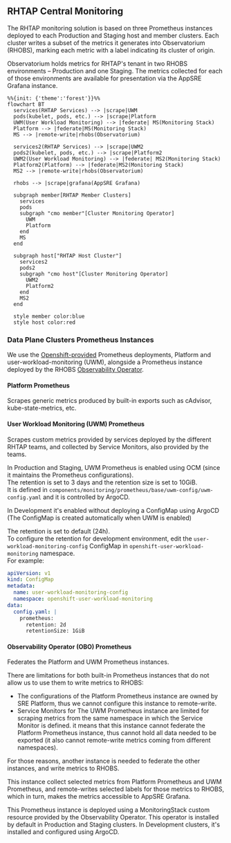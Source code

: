 ## RHTAP Central Monitoring
The RHTAP monitoring solution is based on three Prometheus instances deployed to each
Production and Staging host and member clusters. Each cluster writes a subset of the
metrics it generates into Observatorium (RHOBS), marking each metric with a label
indicating its cluster of origin.

Observatorium holds metrics for RHTAP's tenant in two RHOBS environments – Production
and one Staging. The metrics collected for each of those environments are available
for presentation via the AppSRE Grafana instance.

```mermaid
%%{init: {'theme':'forest'}}%%
flowchart BT
  services(RHTAP Services) --> |scrape|UWM
  pods(kubelet, pods, etc.) --> |scrape|Platform
  UWM(User Workload Monitoring) --> |federate| MS(Monitoring Stack)
  Platform --> |federate|MS(Monitoring Stack)
  MS --> |remote-write|rhobs(Observatorium)

  services2(RHTAP Services) --> |scrape|UWM2
  pods2(kubelet, pods, etc.) --> |scrape|Platform2
  UWM2(User Workload Monitoring) --> |federate| MS2(Monitoring Stack)
  Platform2(Platform) --> |federate|MS2(Monitoring Stack)
  MS2 --> |remote-write|rhobs(Observatorium)

  rhobs --> |scrape|grafana(AppSRE Grafana)

  subgraph member[RHTAP Member Clusters]
    services
    pods
    subgraph "cmo member"[Cluster Monitoring Operator]
      UWM
      Platform
    end
    MS
  end

  subgraph host["RHTAP Host Cluster"]
    services2
    pods2
    subgraph "cmo host"[Cluster Monitoring Operator]
      UWM2
      Platform2
    end
    MS2
  end

  style member color:blue
  style host color:red
```
### Data Plane Clusters Prometheus Instances
We use the
[Openshift-provided](https://docs.openshift.com/container-platform/4.12/monitoring/monitoring-overview.html)
Prometheus deployments, Platform and user-workload-monitoring (UWM), alongside a
Prometheus instance deployed by the RHOBS
[Observability Operator](https://github.com/rhobs/observability-operator).

#### Platform Prometheus
Scrapes generic metrics produced by built-in exports such as cAdvisor,
kube-state-metrics, etc.

#### User Workload Monitoring (UWM) Prometheus
Scrapes custom metrics provided by services deployed by the different RHTAP teams, and
collected by Service Monitors, also provided by the teams.

In Production and Staging, UWM Prometheus is enabled using OCM (since it maintains the
Prometheus configurations).  
The retention is set to 3 days and the retention size is set to 10GiB.  
It is defined in `components/monitoring/prometheus/base/uwm-config/uwm-config.yaml`
and it is controlled by ArgoCD.


In Development it's enabled without deploying a ConfigMap using ArgoCD 
(The ConfigMap is created automatically when UWM is enabled)  

The retention is set to default (24h).  
To configure the retention for development environment, edit the 
`user-workload-monitoring-config` ConfigMap in `openshift-user-workload-monitoring` namespace.  
For example:
```yaml
apiVersion: v1
kind: ConfigMap
metadata:
  name: user-workload-monitoring-config
  namespace: openshift-user-workload-monitoring
data: 
  config.yaml: | 
    prometheus: 
      retention: 2d 
      retentionSize: 1GiB
```

#### Observability Operator (OBO) Prometheus
Federates the Platform and UWM Prometheus instances.

There are limitations for both built-in Prometheus instances that do not allow us to
use them to write metrics to RHOBS:

- The configurations of the Platform Prometheus instance are owned by SRE Platform, thus
we cannot configure this instance to remote-write.
- Service Monitors for The UWM Prometheus instance are limited for scraping metrics
from the same namespace in which the Service Monitor is defined. it means that this
instance cannot federate the Platform Prometheus instance, thus cannot hold all data
needed to be exported (it also cannot remote-write metrics coming from different
namespaces).

For those reasons, another instance is needed to federate the other instances, and
write metrics to RHOBS.

This instance collect selected metrics from Platform Prometheus and UWM Prometheus, and
remote-writes selected labels for those metrics to RHOBS, which in turn, makes the
metrics accessible to AppSRE Grafana.

This Prometheus instance is deployed using a MonitoringStack custom resource provided
by the Observability Operator. This operator is installed by default in Production and
Staging clusters. In Development clusters, it's installed and configured using ArgoCD.
